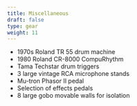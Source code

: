 ```yaml
---
title: Miscellaneous
draft: false
type: gear
weight: 11
---
```

* 1970s Roland TR 55 drum machine
* 1980 R﻿oland CR-8000 CompuRhythm
* Tama Techstar drum triggers
* 3 large vintage RCA microphone stands
* M﻿u-tron Phasor II pedal
* Selection of effects pedals
* 8 large gobo movable walls for isolation